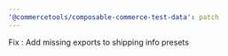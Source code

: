 ```yaml
---
'@commercetools/composable-commerce-test-data': patch
---
```


Fix : Add missing exports to shipping info presets
